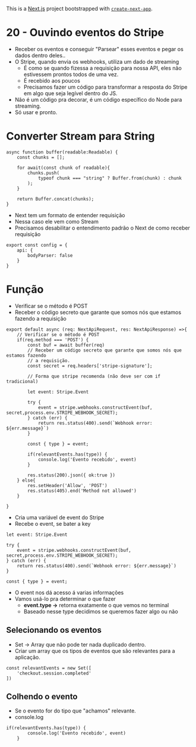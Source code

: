 This is a [Next.js](https://nextjs.org/) project bootstrapped with [`create-next-app`](https://github.com/vercel/next.js/tree/canary/packages/create-next-app).

# 20 - Ouvindo eventos do Stripe

- Receber os eventos e  conseguir "Parsear" esses eventos e pegar os dados dentro deles..
- O Stripe, quando envia os webhooks, utiliza um dado de streaming
    - É como se quando fizessa a requisição para nossa API, eles não estivessem prontos todos de uma vez.
    - É recebido aos poucos
    - Precisamos fazer um código para transformar a resposta do Stripe em algo que seja legível dentro do JS.
- Não é um código pra decorar, é um código específico do Node para streaming.
- Só usar e pronto.

# Converter Stream para String

```tsx
async function buffer(readable:Readable) {
    const chunks = [];

    for await(const chunk of readable){
        chunks.push(
            typeof chunk === "string" ? Buffer.from(chunk) : chunk
        );
    }
    
    return Buffer.concat(chunks);
}
```

- Next tem um formato de entender requisição
- Nessa caso ele vem como Stream
- Precisamos desabilitar o entendimento padrão o Next de como receber requisição

```tsx
export const config = {
    api: {
        bodyParser: false
    }
}
```

# Função

- Verificar se o método é POST
- Receber o código secreto que garante que somos nós que estamos fazendo a requisição

```tsx
export default async (req: NextApiRequest, res: NextApiResponse) =>{
    // Verificar se o método é POST
    if(req.method === 'POST') {
        const buf = await buffer(req)
        // Receber um código secreto que garante que somos nós que estamos fazendo
        // a requisição.
        const secret = req.headers['stripe-signature'];

        // Forma que stripe recomenda (não deve ser com if tradicional)
        
        let event: Stripe.Event

        try {
            event = stripe.webhooks.constructEvent(buf, secret,process.env.STRIPE_WEBHOOK_SECRET);
        } catch (err) {
            return res.status(400).send(`Webhook error: ${err.message}`)
        }

        const { type } = event;

        if(relevantEvents.has(type)) {
            console.log('Evento recebido', event)
        }

        res.status(200).json({ ok:true })
    } else{
        res.setHeader('Allow', 'POST')
        res.status(405).end('Method not allowed')
    }

}
```

- Cria uma variável de event do Stripe
- Recebe o event, se bater a key

```tsx
let event: Stripe.Event

try {
    event = stripe.webhooks.constructEvent(buf, secret,process.env.STRIPE_WEBHOOK_SECRET);
} catch (err) {
    return res.status(400).send(`Webhook error: ${err.message}`)
}

const { type } = event;
```

- O event nos dá acesso á varias informações
- Vamos usá-lo pra determinar o que fazer
    - **event.type →** retorna exatamente o que vemos no terminal
    - Baseado nesse type decidimos se queremos fazer algo ou não

## Selecionando os eventos

- Set → Array que não pode ter nada duplicado dentro.
- Criar um array que os tipos de eventos que são relevantes para a aplicação.

```tsx
const relevantEvents = new Set([
    'checkout.session.completed'
])
```

## Colhendo o evento

- Se o evento for do tipo que "achamos" relevante.
- console.log

```tsx
if(relevantEvents.has(type)) {
        console.log('Evento recebido', event)
    }
```